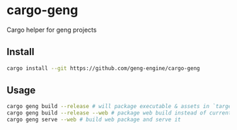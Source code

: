 # cargo-geng

Cargo helper for geng projects

## Install

```sh
cargo install --git https://github.com/geng-engine/cargo-geng
```

## Usage

```sh
cargo geng build --release # will package executable & assets in `target/geng` folder
cargo geng build --release --web # package web build instead of current target
cargo geng serve --web # build web package and serve it
```
